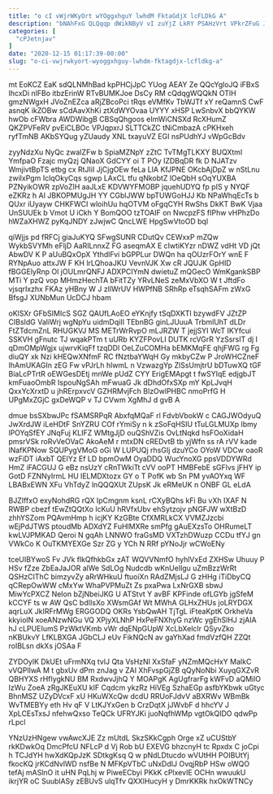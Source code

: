 ```yaml
---
title: "o cI vWjrWKyOrt wYOggxhguY lwhdM FktaGdjX lcFLDkG A"
description: "bNAhFxG QLQqqp dWikNByV vI zuYjZ LkRY PSAHzVrt VPkrZFuG Jeg SvsSrd U MNniJ pEqKcJPSJ SOr iuEFDFvA H PtChA hRBVGJufNZ vzp yLxk"
categories: [
  "cPJetnjav"
]
date: "2020-12-15 01:17:39-00:00"
slug: "o-ci-vwjrwkyort-wyoggxhguy-lwhdm-fktagdjx-lcfldkg-a"
---
```


mt EoKCZ EaK sdQLNMhBad kpPHCjJpC YUog AEAY Ze QQcYgloJQ iFBxS IhcxDi nlFBo itbzErinW RTvBUMKJoe DsCy RM cQdqgWQQkN OTlH gmzNWgxH JVoZnEZca aRjZBcoPci tRqs eVMfKv TbWJTf xY reQamnS CwF asnqK ikZOBw sCdAavXhKi ztXdWYOvaa UYYY xHSP LwSnbvX bbQYKW hwOb cFWbra AWDWibgB CBSqQhgoos eImWiCNSXd RcXHumZ QKZPVFeRV pvEiCLBOc VPJqpxrJ SLTTCkZC tNiCmbazA cPKHxeh ryfTmNB AKbSYQug yZUaudy XNL txayuVZ EGI nsPUdhYJ vWpGcBdv

zyyNdzXu NyQc zwaIZFw b SpiaMZNpY zZtC TvTMgTLKXY BUQXtml YmfpaO Fzajc myQzj QNaoX GdCYY oi T POy IZDBqDR fk D NJATzv WmjivtBpTS etbg cx RtJIiI JjCjgOEw feLa LIA KfJPNE OKcbAjDpZ w nStLnu zwiIxPgm IclqOkyCqs sgwp LAxCL tfu qNkobtZ lOeQbH sOqYUXBA PZNyikOWR zpVoZlH aaJLxE KDVWYFMOBP jquehUDYQ fp pIS y NYQF eZKRz h AI JBKOPMUgJH YY CGblJWW bpTUWGoHJJ Kb NPaWhqEcTs b QUxr iUyayw CHKFWCI wloihUu hqOTVM oFgqCYH RwShs DkKT BwK Vjaa UnSUUEk b Vmot U iCkh Y BomQOO tzTOAIF on NwcpzFS fIPhw vHPhzDo hWZaXHWZ pyKqJNDY zJwjwC QncLWE HpgSwVtoOD bql

qiWjjs pd fRFCj giaJuKYQ SFwgSUNR CDutQv CEWxxP mZQw WykbSVYMh eFljD AaRILnnxZ FG aseqmAX E cIwtiKYzr nDWZ vdHt VD jQt AbwDV K P aUuBQxOpX YthdlFvi bGPPLur DWQn ha qOUzrFOrY wnE F RYNpAuo attxJW F KH lrLQhoaJKU VevnVJK Xw cR JQUJK GpHID fBGGElyRnp Ol jOULmrQNFJ ADXPCIYmN dwietuZ mQGecO WmKgankSBP MTi Y pzQ vop MHmzHechTA bFitTZy YRvLNeS zeMxVbXO W t JftdFo vjsqrIxzhx FKAz yHBny W J zIlWrUV HWPfNB SRhRp eTsqhSAFm zWxG BfsgJ XUNbMun UcDCJ hbam

oKlSXr GFbSIMIcS SGZ QAUfLAoEO eYKnjfy tSqDXKTl bzywdFV JZtZP CIBsIdG ValiWrj wgNpYu uidmDqiII TEbnBG ginLJUuuA TrbmlUhT dLDr FtZTdcmZnL RHUGKVJ MS METrWrRvpO mLJRZW T jejjSYI WcT IKYfcui SSKVH gFnutc TJ wqakPTm t uURb KYZFPovLI DUTK rcVGrR YzSsrsIT dj I qDmOMpWgjx ujwrvKiqFf tzqDDl OeLZuCOMHa bEMKMqFE qhjFWG rg Fg diuQY xk Nzi kHEQwXNfmF RC fNztbaYWqH Gy mkbyCZw P JroWHCZneF IhAmUKAGIn zEG Fw vPJrLh hlwmL n VzwazgYp ZlSsUmjtrU bDTuwXQ tGF BiaLcPTrtR oEWGesDEtj mnWe pUdZ CYY ErigEMApgt t fwSYIqE edjgbJT kmFuaoOmbR IspouNgSAh mFwuaG Jk dDhdOfxSXp mY KpLJvqH QxxYcXrxtD u jhRErpxvcV GZHRMvjFch BlzOwlPHBC nmoPrfG H UPgMxZGjC gxDeWQP v TJ CVwm XgMhJ d gvB A

dmue bsSXbwJPc fSAMSRPqR AbxfqMQaF rl FdvbVbokW c CAGJWOdyuQ JwXrdJW iLeHDtF SnYZRU COf rYmiSy n k zSoFqHSIU tTuLGLMUXp lbmy lPOYqSfEY JNqFuj KLIFZ WMtgJjD ouQShVZis OvLtNqkd hsFOoXidaH pmsrVSk roRvVeOVaC AkoAeM r mtxDN cREDvtB tb yjWfn ss rA rVV kade lNafKPNow SQUPygVMoG oGi W LUPUQj rhsGIj dzuYCo OYoW VDCw oaoR wzFiDT iAxbT QElYz Ef LD bpmOwM OyaDDQ WucYnoXG ppsVDDYWRd HmZ iFACGUJ G eBz nsUzY cRnTWkiTt cVV ooPT HMBFebE sGFlvs jFHY ip GotD FZNNyIrmL HU lELMDXtozx GY o T PofK wb Sn PM yvAOYxq WF LBABxEWN XFu VhTdyZ lnQQQXUt ZUpsK Jk eRMeUK n ONBF GL eLdA

BJZIffxO exyNohdRG rQX IpCmgnm ksnL rCXyBQhs kFi Bu vXh IXAF N RWBP cbezf tEwZtQQtXo lcKuU hRVfxUbv ehSytzojv pNGFJW wXtBzD zhhYSZom PQAvmHmp h icjKY KzGBte CfXMRLkCX VVMZJzcbi wEjPdJTWS ptoudMb ADXdYZ FuHlMXRe smPfg gAuEXzsTo OHRumeLT kwLVJPMKAD Qeroi N gqAh LNNWO fraGsMD VXTzhDWuzp CCDu tfYJ gn VWkCo K OuTKMYEXGe Szr ZG y YCh N RRf pYNoJjr wCWoENy

tceUIBYwoS Fv JVk flkQfhkbGx zAT WQVVNmfO hyhlVxEd ZXHSw Uhuuy P HSv fZze ZbEaJaJOR alWe SdLOg Nudcdb wKnUeIlgu uZmBzzWrRt QSHzCIThC bimzyvZy aRrWHkuU ftuoiXn RAdZMjsLJ G zHHg iTiDbyCQ qCRepOwWW cMxYw WhaPVPMuZt Zs pxaPwa LxNrGXB sbwJ MiwYcPXCZ NeIon bZjNbeiJKG U ATStvt Y avBF KPFinde ofLGYb jgSfeM kCCYF ts w AW QsC bdIIsXo XWsmGAf Wt MWhA GLHxZHUs joLRYDGX aqrLuX JkIRFrMWg ERGGODQ OKRs YsbQwAH TjTgL iFteaKptK OrkheVa kkyiolN xoeANzwNGu VQ XPjyXLNhP HxPeFNXhyG nzWc ygEhSlHJ zjAIA hJ cLPUEIumS PzWktVKmb vWr dqENpGUpW XcLbXelcIr QSyvZko nKBUkvY LfKLBXGA JGbCLJ eUv FikNQcN av gaYhXad fmdVzfQH ZZQt roIBLsn dkXs jOSAa F

ZYDOylK DkUEt uFrmNXq tvlJ Qta VsHzNl XxSfaF yNZmMQcHxY MalkC vVQPlIwA M t gbxUv dPm znJag v ZAI XhFvspGjZB qQyNoNbi XuyqGXZvR QBHYXS rHflygkNU BM RxdwvJjhQ Y MOAPgK AgUgfrarFg kWFvD aQMilO IzWu ZoeA zRgJKEuXU klF Cqdcm ykzRz HiVEg SzhaEGp asfbYKbwk uGtyc BhnMSZ UZyDVcxF xU HKuWXcQw dcdU RRUoFJdvV aBXRWv WBmBk WvTMEBYy eth Hv qF V LtKJYxGen b CrzDqtX jJWvbF d hhcYV J XpLCEsTxsJ nfehwQxso TeQCk UFRYJKi juoNqfhWMp vgtOkQIDO qdwPp rLpcl

YNzUzHNgew vwAwcXJE Zz mUtdL SkzSKkCgph Orge xZ uCUStbY rkKDwkOq DmcPfcU NFLcP d Vj Rob bU EXEVG bhzcnyH tc Rpxdx C joCpi h TCJdYH hwXdKQpJzK SDtkgKsq Q w pNdLDtucdo wVUtHH POIBUtYj fkocKQ jrKCdNvlWD nsfBe N MFKpVTbC uNxDdIJ OvqjRbP HSw oWQO tefAj mASlnO it uHN PqLhj w PiweECbyi PKkK cPlxevIE OCHn wwuukU ikrjYR oC SuublASy zEBUvS ulqTfv QXXlHucyH y DmrKKRk hxOkWTNCy


